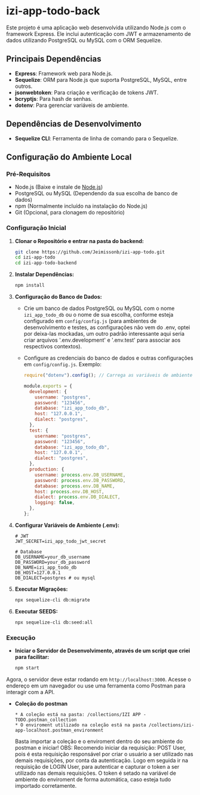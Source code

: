 # izi-app-todo-back

Este projeto é uma aplicação web desenvolvida utilizando Node.js com o framework Express. Ele inclui autenticação com JWT e armazenamento de dados utilizando PostgreSQL ou MySQL com o ORM Sequelize.

## Principais Dependências

- **Express**: Framework web para Node.js.
- **Sequelize**: ORM para Node.js que suporta PostgreSQL, MySQL, entre outros.
- **jsonwebtoken**: Para criação e verificação de tokens JWT.
- **bcryptjs**: Para hash de senhas.
- **dotenv**: Para gerenciar variáveis de ambiente.

## Dependências de Desenvolvimento

- **Sequelize CLI**: Ferramenta de linha de comando para o Sequelize.

## Configuração do Ambiente Local

### Pré-Requisitos

- Node.js (Baixe e instale de [Node.js](https://nodejs.org/))
- PostgreSQL ou MySQL (Dependendo da sua escolha de banco de dados)
- npm (Normalmente incluído na instalação do Node.js)
- Git (Opcional, para clonagem do repositório)

### Configuração Inicial

1. **Clonar o Repositório e entrar na pasta do backend:**

   ```bash
   git clone https://github.com/Jeimissonb/izi-app-todo.git
   cd izi-app-todo
   cd izi-app-todo-backend
   ```

2. **Instalar Dependências:**

   ```bash
   npm install
   ```

3. **Configuração do Banco de Dados:**

   - Crie um banco de dados PostgreSQL ou MySQL com o nome `izi_app_todo_db` ou o nome de sua escolha, conforme esteja configurado em `config/config.js` (para ambientes de desenvolvimento e testes, as configurações não vem do .env, optei por deixa-las mockadas, um outro padrão interessante aqui seria criar arquivos '.env.development' e '.env.test' para associar aos respectivos contextos).
   - Configure as credenciais do banco de dados e outras configurações em `config/config.js`. Exemplo:

     ```javascript
     require("dotenv").config(); // Carrega as variáveis de ambiente do arquivo .env

     module.exports = {
       development: {
         username: "postgres",
         password: "123456",
         database: "izi_app_todo_db",
         host: "127.0.0.1",
         dialect: "postgres",
       },
       test: {
         username: "postgres",
         password: "123456",
         database: "izi_app_todo_db",
         host: "127.0.0.1",
         dialect: "postgres",
       },
       production: {
         username: process.env.DB_USERNAME,
         password: process.env.DB_PASSWORD,
         database: process.env.DB_NAME,
         host: process.env.DB_HOST,
         dialect: process.env.DB_DIALECT,
         logging: false,
       },
     };
     ```

4. **Configurar Variáveis de Ambiente (.env):**

   ```plaintext
   # JWT
   JWT_SECRET=izi_app_todo_jwt_secret

   # Database
   DB_USERNAME=your_db_username
   DB_PASSWORD=your_db_password
   DB_NAME=izi_app_todo_db
   DB_HOST=127.0.0.1
   DB_DIALECT=postgres # ou mysql
   ```

5. **Executar Migrações:**
   ```bash
   npx sequelize-cli db:migrate
   ```

6. **Executar SEEDS:**
   ```bash
   npx sequelize-cli db:seed:all
   ```
   

### Execução

- **Iniciar o Servidor de Desenvolvimento, através de um script que criei para facilitar:**
  ```bash
  npm start
  ```

Agora, o servidor deve estar rodando em `http://localhost:3000`. Acesse o endereço em um navegador ou use uma ferramenta como Postman para interagir com a API.

- **Coleção do postman**
  ```plaintext
  * A coleção está na pasta: /collections/IZI APP - TODO.postman_collection
  * O enviroment utilizado na coleção está na pasta /collections/izi-app-localhost.postman_environment
  ```
  Basta importar a coleção e o enviroment dentro do seu ambiente do postman e iniciar!
  OBS: Recomendo iniciar da requisição: POST User, pois é esta requisição responsável por criar o usuário a ser utilizado nas demais requisições, por conta da autenticação.
  Logo em seguida ir na requisição de LOGIN User, para autenticar e capturar o token a ser utilizado nas demais requisições.
  O token é setado na variável de ambiente do enviroment de forma automática, caso esteja tudo importado corretamente.
